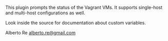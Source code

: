 This plugin prompts the status of the Vagrant VMs. It supports single-host and
multi-host configurations as well.

Look inside the source for documentation about custom variables. 

Alberto Re <alberto.re@gmail.com>
